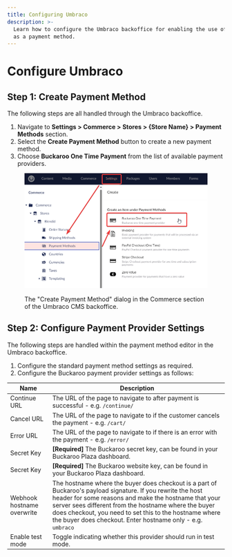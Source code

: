 ```yaml
---
title: Configuring Umbraco
description: >-
  Learn how to configure the Umbraco backoffice for enabling the use of Buckaroo
  as a payment method.
---
```


# Configure Umbraco

## Step 1: Create Payment Method

The following steps are all handled through the Umbraco backoffice.

1. Navigate to **Settings > Commerce > Stores > {Store Name} > Payment Methods** section.
2. Select the **Create Payment Method** button to create a new payment method.
3. Choose **Buckaroo One Time Payment** from the list of available payment providers.

<figure><img src="../.gitbook/assets/create-new-payment-method.png" alt=""><figcaption><p>The "Create Payment Method" dialog in the Commerce section of the Umbraco CMS backoffice.</p></figcaption></figure>

## Step 2: Configure Payment Provider Settings

The following steps are handled within the payment method editor in the Umbraco backoffice.

1. Configure the standard payment method settings as required.
2. Configure the Buckaroo payment provider settings as follows:

| Name                       | Description                                                                                                                                                                                                                                                                                                                                           |
| -------------------------- | ----------------------------------------------------------------------------------------------------------------------------------------------------------------------------------------------------------------------------------------------------------------------------------------------------------------------------------------------------- |
| Continue URL               | The URL of the page to navigate to after payment is successful - e.g. `/continue/`                                                                                                                                                                                                                                                                    |
| Cancel URL                 | The URL of the page to navigate to if the customer cancels the payment - e.g. `/cart/`                                                                                                                                                                                                                                                                |
| Error URL                  | The URL of the page to navigate to if there is an error with the payment - e.g. `/error/`                                                                                                                                                                                                                                                             |
| Secret Key                 | **\[Required]** The Buckaroo secret key, can be found in your Buckaroo Plaza dashboard.                                                                                                                                                                                                                                                               |
| Secret Key                 | **\[Required]** The Buckaroo website key, can be found in your Buckaroo Plaza dashboard.                                                                                                                                                                                                                                                              |
| Webhook hostname overwrite | The hostname where the buyer does checkout is a part of Buckaroo's payload signature. If you rewrite the host header for some reasons and make the hostname that your server sees different from the hostname where the buyer does checkout, you need to set this to the hostname where the buyer does checkout. Enter hostname only - e.g. `umbraco` |
| Enable test mode           | Toggle indicating whether this provider should run in test mode.                                                                                                                                                                                                                                                                                      |
